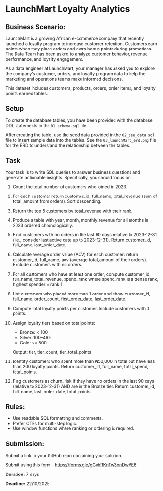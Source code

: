 # LaunchMart Loyalty Analytics
## Business Scenario:
LaunchMart is a growing African e-commerce company that recently launched a loyalty program to increase customer retention. Customers earn points when they place orders and extra bonus points during promotions. The Data Team has been asked to analyze customer behavior, revenue performance, and loyalty engagement.

As a data engineer at LaunchMart, your manager has asked you to explore the company's customer, orders, and loyalty program data to help the marketing and operations teams make informed decisions.

This dataset includes customers, products, orders, order items, and loyalty points earned tables.

## Setup
To create the database tables, you have been provided with the database DDL statements in the `01_schema.sql` file. 

After creating the table, use the seed data provided in the `02_see_data.sql` file to insert sample data into the tables.
See the `03_launchMart_erd.png` file for the ERD to understand the relationship between the tables.

## Task
Your task is to write SQL queries to answer business questions and generate actionable insights. Specifically, you should focus on:

1. Count the total number of customers who joined in 2023.
2. For each customer return customer_id, full_name, total_revenue (sum of total_amount from orders). Sort descending.
3. Return the top 5 customers by total_revenue with their rank.
4. Produce a table with year, month, monthly_revenue for all months in 2023 ordered chronologically.
5. Find customers with no orders in the last 60 days relative to 2023-12-31 (i.e., consider last active date up to 2023-12-31). Return customer_id, full_name, last_order_date.
6. Calculate average order value (AOV) for each customer: return customer_id, full_name, aov (average total_amount of their orders). Exclude customers with no orders.
7. For all customers who have at least one order, compute customer_id, full_name, total_revenue, spend_rank where spend_rank is a dense rank, highest spender = rank 1.
8. List customers who placed more than 1 order and show customer_id, full_name, order_count, first_order_date, last_order_date.
9. Compute total loyalty points per customer. Include customers with 0 points.
10. Assign loyalty tiers based on total points:
    - Bronze: < 100
    - Silver: 100–499
    - Gold: >= 500
    
    Output: tier, tier_count, tier_total_points
11. Identify customers who spent more than ₦50,000 in total but have less than 200 loyalty points. Return customer_id, full_name, total_spend, total_points.
12. Flag customers as churn_risk if they have no orders in the last 90 days (relative to 2023-12-31) AND are in the Bronze tier. Return customer_id, full_name, last_order_date, total_points.

## Rules:
- Use readable SQL formatting and comments.
- Prefer CTEs for multi-step logic.
- Use window functions where ranking or ordering is required.


## Submission:
Submit a link to your GitHub repo containing your solution.

Submit using this form - https://forms.gle/gGvhRKnTw3onDwVE6

**Duration:** 7 days

**Deadline:** 22/10/2025